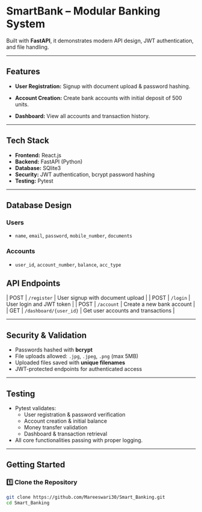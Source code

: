 # SmartBank – Modular Banking System

Built with **FastAPI**, it demonstrates modern API design, JWT authentication, and file handling.

---

## Features

- **User Registration:** Signup with document upload & password hashing.
- **Account Creation:** Create bank accounts with initial deposit of 500 units.

- **Dashboard:** View all accounts and transaction history.

---

## Tech Stack

- **Frontend:** React.js  
- **Backend:** FastAPI (Python)  
- **Database:** SQlite3
- **Security:** JWT authentication, bcrypt password hashing  
- **Testing:** Pytest  

---

## Database Design

### Users
- `name`, `email`, `password`, `mobile_number`, `documents`

### Accounts
- `user_id`, `account_number`, `balance`, `acc_type`



## API Endpoints


| POST | `/register` | User signup with document upload |
| POST | `/login` | User login and JWT token |
| POST | `/account` | Create a new bank account |
| GET  | `/dashboard/{user_id}` | Get user accounts and transactions |

---

## Security & Validation

- Passwords hashed with **bcrypt**  
- File uploads allowed: `.jpg`, `.jpeg`, `.png` (max 5MB)  
- Uploaded files saved with **unique filenames**  
- JWT-protected endpoints for authenticated access  

---

## Testing

- Pytest validates:
  - User registration & password verification  
  - Account creation & initial balance  
  - Money transfer validation  
  - Dashboard & transaction retrieval  
- All core functionalities passing with proper logging.

---

## Getting Started

### 1️⃣ Clone the Repository
```bash
git clone https://github.com/Mareeswari30/Smart_Banking.git
cd Smart_Banking
